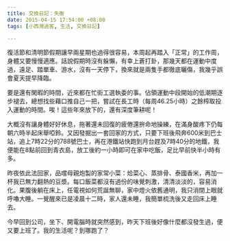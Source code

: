 ```yaml
---
title: 交換日記：失衡
date: 2015-04-15 17:54:00 +08:00
tags: [小西灣過客, 生活, 交換日記]

---
```


  
  
復活節和清明節假期讓早兩星期也過得很容易，本周起再踏入「正常」的工作周，身體又要慢慢適應。話說假期時沒有躲懶，有幸上蒼打卦，那幾天都在運動中度過，遠足、踏單車、游水，沒有一天停下，換來就是兩隻手都徹底曬傷，我幾乎誤會夏天提早降臨。  
  
要是還有閑暇的時間，近來都在忙街工選執委的事。佔領運動中段開始的低潮期逐步褪去，總想找些藉口推自己一把，嘗試在長工時（每周46.25小時）之餘榨取投入運動的時間。唉！這些年來放下的，還有深度筆耕呢！  
  
大概沒有讓身體好好休息，拖著還未回復的疲倦還拚命地操練，在滿身酸疼下仍每朝六時半起床舉啞鈴。又因發掘出一套回家的方式，只要下班後飛奔600米到巴士站，追上7時22分的788號巴士，再在港鐵站快跑到月台趕及7時40分的地鐵，我便能在8點前回到青衣島，放工後約一小時即可在家中吃飯，足比早前快半小時有多。  
  
昨夜依此法回家，品嚐母親炮製的家常小菜：烚菜心、蒸排骨、泰國香米，再加一杯我已無力翻熱的豆漿。每口飯菜都沒有過份的味覺刺激，清清淡淡的，容易消化。果腹後躺在床上，任電視如何荒誕無聊，家中燈火依舊通明，我只消閉上眼就呼嚕大睡。一覺醒來已是凌晨十二時，家人還未睡，我簡單梳洗後又走回床上睡去。  
  
  
今早回到公司，坐下、開電腦時就突然感到，昨天下班後好像什麼都沒發生過，便又要上班了。我的生活呢？到哪跑了？  
  
  
